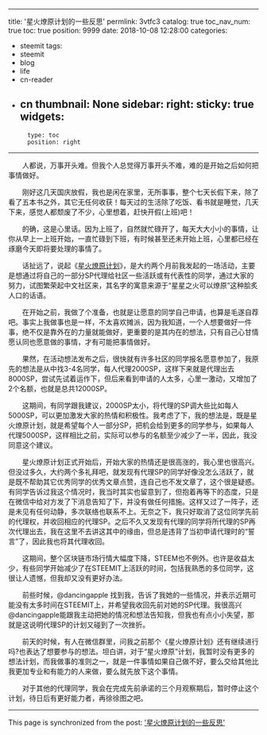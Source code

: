 
---
title: '星火燎原计划的一些反思'
permlink: 3vtfc3
catalog: true
toc_nav_num: true
toc: true
position: 9999
date: 2018-10-08 12:28:00
categories:
- steemit
tags:
- steemit
- blog
- life
- cn-reader
- cn
thumbnail: None
sidebar:
    right:
        sticky: true
widgets:
    -
        type: toc
        position: right
---


<html>
<p>　　人都说，万事开头难。但我个人总觉得万事开头不难，难的是开始之后如何把事情做好。</p>
<p>　　刚好这几天国庆放假，我也是闲在家里，无所事事，整个七天长假下来，除了看了五本书之外，其它无任何收获！每天过的生活除了吃饭、看书就是睡觉，几天下来，感觉人都颓废了不少，心里想着，赶快开假(上班)吧！</p>
<p>　　的确，这是心里话。因为上班了，自然就忙碌开了，每天大大小小的事情，让你从早上一上班开始，一直忙碌到下班，有时候甚至还未开始上班，心里都已经在琢磨今天即将要处理的事情了。</p>
<p>　　话扯远了，说起《<a href="https://steemit.com/steemit/@rivalhw/6-12000sp">星火燎原计划</a>》，是大约两个月前我发起的一场活动，主要是想通过将自己的一部分SP代理给社区一些活跃或有代表性的同学，通过大家的努力，试图繁荣起中文社区来，其名字的寓意来源于“星星之火可以燎原”这种脍炙人口的话语。</p>
<p>　　在开始之前，我做了个准备，也就是让愿意的同学自己申请，也算是毛遂自荐吧。事实上我做事也是一样，不太喜欢摊派，因为我知道，一个人想要做好一件事，绝不仅是靠外在的力量就能做好，更重要的是其内在的想法，只有自己心甘情愿认同也愿意做的事情，才有可能把事情做好。</p>
<p>　　果然，在活动想法发布之后，很快就有许多社区的同学报名愿意参加了，我原先的想法是从中找3-4名同学，每人代理2000SP，这样下来就是代理出去8000SP，尝试先试着运作下，但后来看到申请的人太多，心里一激动，又增加了2个名额，也就是总共12000SP。</p>
<p>　　这期间，有同学跟我建议，2000SP太小，将代理的SP调大些比如每人5000SP，可以更加激发大家的热情和积极性。我考虑了下，我的想法是，既是星火燎原计划，就是希望每个人一部分SP，把机会给到更多的同学参与，如果每人代理5000SP，这样相比之前，实际可以参与的名额至少减少了一半，因此，我没同意这个建议。</p>
<p>　　星火燎原计划正式开始后，开始大家的热情还是很高涨的，我心里也很高兴。但没过多久，大约两个多礼拜吧，就发现有代理SP的同学好像没怎么活跃了，就是既不帮助其它优秀同学的优秀文章点赞，连自己也不发文章了，这个很是疑惑。有同学告诉过我这个情况时，我当时其实也留意到了，但抱着再等下的态度，只是在微信中给对方发了下消息告知了下，并没有做任何措施。这样又过了一阵子，还是未见有任何动静，多次联络也联系不上。无奈之下，我只好取消了这位同学先前的代理权，并收回相应的代理SP。之后不久又发现有代理的同学将所代理的SP再次代理出去，我在这里不去讲这其中的缘由，但总是违背了当初申请代理时的“誓言”了，因此我也将其代理收回。</p>
<p>　　这期间，整个区块链市场行情大幅度下降，STEEM也不例外。也许是收益太少，有些同学开始减少了在STEEMIT上活跃的时间，包括我熟悉的多位同学，这很让人遗憾，但我却又没有更好办法。</p>
<p>　　前些时候，@dancingapple 找到我，告诉了我她的一些情况，并表示近期可能没有太多时间在STEEMIT上，并希望我收回先前对她的SP代理。我很高兴@dancingapple能跟我主动把她的情况和想法告知我，但我也有点小小失望，那就是这说明代理SP的计划又碰到了一次挫折。</p>
<p>　　前天的时候，有人在微信群里，问我之前那个《星火燎原计划》还有继续进行吗?也表达了想要参与的想法。坦白讲，对于“星火燎原”计划，我暂时没有更多的想法计划，而我做事的准则之一，就是一件事情如果自己做不好，要么交给其他比我更加专业和有能力的人来做，要么就先放下这个事情。</p>
<p>　　对于其他的代理同学，我会在完成先前承诺的三个月观察期后，暂时停止这个计划，待日后有更好能力者，再徐徐图之吧。</p>
</html>

- - -

This page is synchronized from the post: ['星火燎原计划的一些反思'](https://steemit.com/@rivalhw/3vtfc3)
